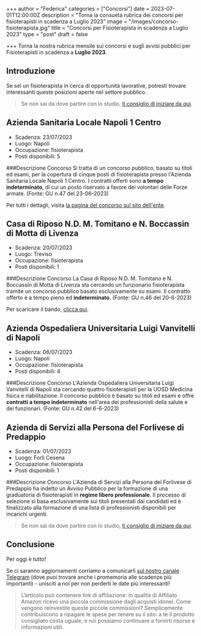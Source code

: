 +++
author = "Federica"
categories = ["Concorsi"]
date = 2023-07-01T12:00:00Z
description = "Torna la consueta rubrica dei concorsi per fisioterapisti in scadenza a Luglio 2023"
image = "/images/concorso-fisioterapista.jpg"
title = "Concorsi per Fisioterapista in scadenza a Luglio 2023"
type = "post"
draft = false

+++ 
Torna la nostra rubrica mensile sui concorsi e sugli avvisi pubblici per Fisioterapisti in scadenza a **Luglio 2023**.

## Introduzione
Se sei un fisioterapista in cerca di opportunità lavorative, potresti trovare interessanti queste posizioni aperte nel settore pubblico.

> Se non sai da dove partire con lo studio, [ti consiglio di iniziare da qui](https://amzn.to/3MWTEPC).


## Azienda Sanitaria Locale Napoli 1 Centro
- Scadenza: 23/07/2023
- Luogo: Napoli
- Occupazione: fisioterapista
- Posti disponibili: 5

###Descrizione Concorso
Si tratta di un concorso pubblico, basato su titoli ed esami, per la copertura di cinque posti di fisioterapista presso l'Azienda Sanitaria Locale Napoli 1 Centro. I contratti offerti sono **a tempo indeterminato**, di cui un posto riservato a favore dei volontari delle Forze armate. (Fonte: GU n.47 del 23-06-2023)

Per tutti i dettagli, visita [la pagina del concorso sul sito dell'ente](https://www.aslnapoli1centro.it/bandi-e-concorsi/-/asset_publisher/08OipGiLg5TY/content/concorso-pubblico-per-titoli-ed-esami-per-la-copertura-a-tempo-indeterminato-di-n-5-posti-di-fisioterapista?_com_liferay_asset_publisher_web_portlet_AssetPublisherPortlet_INSTANCE_08OipGiLg5TY_assetEntryId=3678640&_com_liferay_asset_publisher_web_portlet_AssetPublisherPortlet_INSTANCE_08OipGiLg5TY_redirect=https%3A%2F%2Fwww.aslnapoli1centro.it%2Fbandi-e-concorsi%3Fp_p_id%3Dcom_liferay_asset_publisher_web_portlet_AssetPublisherPortlet_INSTANCE_08OipGiLg5TY%26p_p_lifecycle%3D0%26p_p_state%3Dnormal%26p_p_mode%3Dview%26_com_liferay_asset_publisher_web_portlet_AssetPublisherPortlet_INSTANCE_08OipGiLg5TY_cur%3D0%26p_r_p_resetCur%3Dfalse%26_com_liferay_asset_publisher_web_portlet_AssetPublisherPortlet_INSTANCE_08OipGiLg5TY_assetEntryId%3D3678640).

## Casa di Riposo N.D. M. Tomitano e N. Boccassin di Motta di Livenza
- Scadenza: 20/07/2023
- Luogo: Treviso
- Occupazione: fisioterapista
- Posti disponibili: 1

###Descrizione Concorso
La Casa di Riposo N.D. M. Tomitano e N. Boccassin di Motta di Livenza sta cercando un funzionario fisioterapista tramite un concorso pubblico basato esclusivamente su esami. Il contratto offerto è a tempo pieno ed **indeterminato**. (Fonte: GU n.46 del 20-6-2023)

Per scaricare il bando, [clicca qui](https://www.cdrmotta.it/dam/jcr:6b615f24-0616-4c4b-b3c4-a5efcfca035d/bando+Funzionario+Fisioterapista.pdf).

## Azienda Ospedaliera Universitaria Luigi Vanvitelli di Napoli
- Scadenza: 06/07/2023
- Luogo: Napoli
- Occupazione: fisioterapista
- Posti disponibili: 4

###Descrizione Concorso
L'Azienda Ospedaliera Universitaria Luigi Vanvitelli di Napoli sta cercando quattro fisioterapisti per la UOSD Medicina fisica e riabilitazione. Il concorso pubblico è basato su titoli ed esami e offre **contratti a tempo indeterminato** nell'area dei professionisti della salute e dei funzionari. (Fonte: GU n.42 del 6-6-2023)

## Azienda di Servizi alla Persona del Forlivese di Predappio
- Scadenza: 01/07/2023
- Luogo: Forlì Cesena
- Occupazione: fisioterapista
- Posti disponibili: 1

###Descrizione Concorso
L'Azienda di Servizi alla Persona del Forlivese di Predappio ha indetto un Avviso Pubblico per la formazione di una graduatoria di fisioterapisti in **regime libero professionale**. Il processo di selezione si basa esclusivamente sui titoli presentati dai candidati ed è finalizzato alla formazione di una lista di professionisti disponibili per incarichi urgenti.

> Se non sai da dove partire con lo studio, [ti consiglio di iniziare da qui](https://amzn.to/3MWTEPC).


## Conclusione
Per oggi è tutto!

Se ci saranno aggiornamenti corriamo a comunicarli [sul nostro canale Telegram](https://t.me/fisioterapisti_official) (dove puoi trovare anche i promemoria alle scadenze più importanti) - unisciti a noi per non perderti le date più interessanti!



>L’articolo può contenere link di affiliazione: in qualità di Affiliato Amazon ricevo una piccola commissione dagli acquisti idonei. Come vengono reinvestite queste piccole commissioni? Semplicemente contribuiscono a ripagare le spese per tenere su il sito: a te il prodotto consigliato costa uguale, e noi possiamo continuare a fornirti risorse e informazioni utili.
